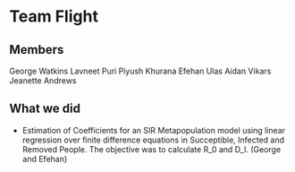 # Team Flight
## Members
George Watkins
Lavneet Puri
Piyush Khurana
Efehan Ulas
Aidan Vikars
Jeanette Andrews
## What we did
 - Estimation of Coefficients for an SIR Metapopulation model using linear regression over finite difference equations in Succeptible, Infected and Removed People. The objective was to calculate R_0 and D_I. (George and Efehan)
